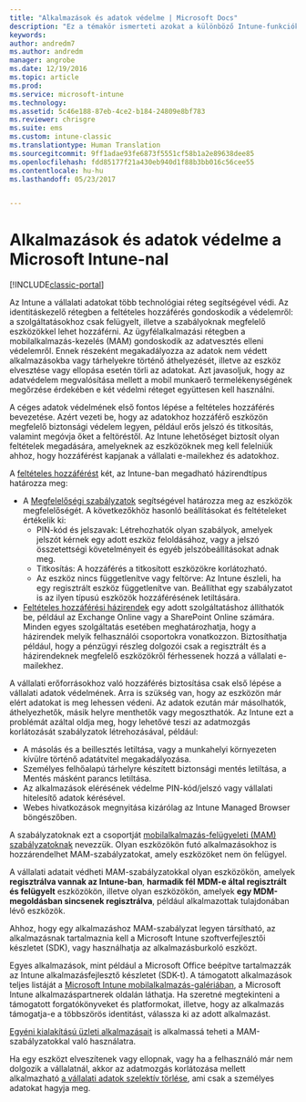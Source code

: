 ```yaml
---
title: "Alkalmazások és adatok védelme | Microsoft Docs"
description: "Ez a témakör ismerteti azokat a különböző Intune-funkciókat és képességeket, amelyek a rendelkezésére állnak a vállalati alkalmazások és adatok védelme érdekében."
keywords: 
author: andredm7
ms.author: andredm
manager: angrobe
ms.date: 12/19/2016
ms.topic: article
ms.prod: 
ms.service: microsoft-intune
ms.technology: 
ms.assetid: 5c46e188-87eb-4ce2-b184-24809e8bf783
ms.reviewer: chrisgre
ms.suite: ems
ms.custom: intune-classic
ms.translationtype: Human Translation
ms.sourcegitcommit: 9ff1adae93fe6873f5551cf58b1a2e89638dee85
ms.openlocfilehash: fdd85177f21a430eb940d1f88b3bb016c56cee55
ms.contentlocale: hu-hu
ms.lasthandoff: 05/23/2017


---
```


# <a name="protect-apps-and-data-with-microsoft-intune"></a>Alkalmazások és adatok védelme a Microsoft Intune-nal

[!INCLUDE[classic-portal](../includes/classic-portal.md)]

Az Intune a vállalati adatokat több technológiai réteg segítségével védi. Az identitáskezelő rétegben a feltételes hozzáférés gondoskodik a védelemről: a szolgáltatásokhoz csak felügyelt, illetve a szabályoknak megfelelő eszközökkel lehet hozzáférni. Az ügyfélalkalmazási rétegben a mobilalkalmazás-kezelés (MAM) gondoskodik az adatvesztés elleni védelemről. Ennek részeként megakadályozza az adatok nem védett alkalmazásokba vagy tárhelyekre történő áthelyezését, illetve az eszköz elvesztése vagy ellopása esetén törli az adatokat. Azt javasoljuk, hogy az adatvédelem megvalósítása mellett a mobil munkaerő termelékenységének megőrzése érdekében e két védelmi réteget együttesen kell használni.

A céges adatok védelmének első fontos lépése a feltételes hozzáférés bevezetése. Azért vezeti be, hogy az adatokhoz hozzáférő eszközön megfelelő biztonsági védelem legyen, például erős jelszó és titkosítás, valamint megóvja őket a feltöréstől. Az Intune lehetőséget biztosít olyan feltételek megadására, amelyeknek az eszközöknek meg kell felelniük ahhoz, hogy hozzáférést kapjanak a vállalati e-mailekhez és adatokhoz.

A [feltételes hozzáférést](restrict-access-to-email-and-o365-services-with-microsoft-intune.md) két, az Intune-ban megadható házirendtípus határozza meg:
- A [Megfelelőségi szabályzatok](introduction-to-device-compliance-policies-in-microsoft-intune.md) segítségével határozza meg az eszközök megfelelőségét. A következőkhöz hasonló beállításokat és feltételeket értékelik ki:
  - PIN-kód és jelszavak: Létrehozhatók olyan szabályok, amelyek jelszót kérnek egy adott eszköz feloldásához, vagy a jelszó összetettségi követelményeit és egyéb jelszóbeállításokat adnak meg.
  - Titkosítás: A hozzáférés a titkosított eszközökre korlátozható.
  - Az eszköz nincs függetlenítve vagy feltörve: Az Intune észleli, ha egy regisztrált eszköz függetlenítve van. Beállíthat egy szabályzatot is az ilyen típusú eszközök hozzáférésének letiltására.
- [Feltételes hozzáférési házirendek](restrict-access-to-email-and-o365-services-with-microsoft-intune.md) egy adott szolgáltatáshoz állíthatók be, például az Exchange Online vagy a SharePoint Online számára. Minden egyes szolgáltatás esetében meghatározhatja, hogy a házirendek melyik felhasználói csoportokra vonatkozzon. Biztosíthatja például, hogy a pénzügyi részleg dolgozói csak a regisztrált és a házirendeknek megfelelő eszközökről férhessenek hozzá a vállalati e-mailekhez.

A vállalati erőforrásokhoz való hozzáférés biztosítása csak első lépése a vállalati adatok védelmének. Arra is szükség van, hogy az eszközön már elért adatokat is meg lehessen védeni. Az adatok ezután már másolhatók, áthelyezhetők, másik helyre menthetők vagy megoszthatók. Az Intune ezt a problémát azáltal oldja meg, hogy lehetővé teszi az adatmozgás korlátozását szabályzatok létrehozásával, például:
- A másolás és a beillesztés letiltása, vagy a munkahelyi környezeten kívülre történő adatátvitel megakadályozása.
- Személyes felhőalapú tárhelyre készített biztonsági mentés letiltása, a Mentés másként parancs letiltása.
- Az alkalmazások elérésének védelme PIN-kód/jelszó vagy vállalati hitelesítő adatok kérésével.
- Webes hivatkozások megnyitása kizárólag az Intune Managed Browser böngészőben.

A szabályzatoknak ezt a csoportját [mobilalkalmazás-felügyeleti (MAM) szabályzatoknak](protect-app-data-using-mobile-app-management-policies-with-microsoft-intune.md) nevezzük. Olyan eszközökön futó alkalmazásokhoz is hozzárendelhet MAM-szabályzatokat, amely eszközöket nem ön felügyel.  

A vállalati adatait védheti MAM-szabályzatokkal olyan eszközökön, amelyek **regisztrálva vannak az Intune-ban**, **harmadik fél MDM-e által regisztrált és felügyelt** eszközökön, illetve olyan eszközökön, amelyek **egy MDM-megoldásban sincsenek regisztrálva**, például alkalmazottak tulajdonában lévő eszközök.

Ahhoz, hogy egy alkalmazáshoz MAM-szabályzat legyen társítható, az alkalmazásnak tartalmaznia kell a Microsoft Intune szoftverfejlesztői készletet (SDK), vagy használhatja az alkalmazásburkoló eszközt.

Egyes alkalmazások, mint például a Microsoft Office beépítve tartalmazzák az Intune alkalmazásfejlesztő készletet (SDK-t). A támogatott alkalmazások teljes listáját a [Microsoft Intune mobilalkalmazás-galériában](https://www.microsoft.com/cloud-platform/microsoft-intune-apps), a Microsoft Intune alkalmazáspartnerek oldalán láthatja. Ha szeretné megtekinteni a támogatott forgatókönyveket és platformokat, illetve, hogy az alkalmazás támogatja-e a többszörös identitást, válassza ki az adott alkalmazást.

[Egyéni kialakítású üzleti alkalmazásait](decide-how-to-prepare-apps-for-mobile-application-management-with-microsoft-intune.md) is alkalmassá teheti a MAM-szabályzatokkal való használatra.

Ha egy eszközt elveszítenek vagy ellopnak, vagy ha a felhasználó már nem dolgozik a vállalatnál, akkor az adatmozgás korlátozása mellett alkalmazható [a vállalati adatok szelektív törlése](wipe-managed-company-app-data-with-microsoft-intune.md), ami csak a személyes adatokat hagyja meg.

